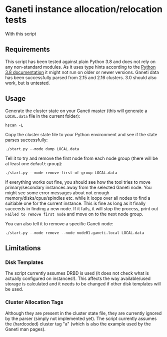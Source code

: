 # Ganeti instance allocation/relocation tests

With this script 

## Requirements

This script has been tested against plain Python 3.8 and does not rely on any non-standard modules. As it uses type hints according to the [Python 3.8 documentation](https://docs.python.org/3.8/library/typing.html) it might not run on older or newer versions. Ganeti data has been successfully parsed from 2.15 and 2.16 clusters. 3.0 should also work, but is untested.

## Usage

Generate the cluster state on your Ganeti master (this will generate a `LOCAL.data` file in the current folder):
```shell
hscan -L
```

Copy the cluster state file to your Python environment and see if the state parses successfully:
```shell
./start.py --mode dump LOCAL.data
```

Tell it to try and remove the first node from each node group (there will be at least one `default` group):
```shell
./start.py --mode remove-first-of-group LOCAL.data
```

If everything works out fine, you should see how the tool tries to move primary/secondary instances away from the selected Ganeti node. You might see some error messages about not enough memory/disks/cpus/spindles etc. while it loops over all nodes to find a suitiable one for the current instance. This is fine as long as it finally succeeds in finding a new node. If it fails, it will stop the process, print out `Failed to remove first node` and move on to the next node group. 

You can also tell it to remove a specific Ganeti node:

```shell
./start.py --mode remove --node node01.ganeti.local LOCAL.data
```

## Limitations

### Disk Templates

The script currently assumes DRBD is used (it does not check what is actually configured on instances!). This affects the way available/used storage is calculated and it needs to be changed if other disk templates will be used.

### Cluster Allocation Tags

Although they are present in the cluster state file, they are currently ignored by the parser (simply not implemented yet). The script currently assumes the (hardcoded) cluster tag "a" (which is also the example used by the Ganeti man pages).
